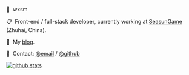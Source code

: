 
:bust_in_silhouette: &nbsp;wxsm

:clipboard: &nbsp;Front-end / full-stack developer, currently working at [SeasunGame](https://www.seasungames.com/) (Zhuhai, China).

:pencil: &nbsp;My [blog](https://wxsm.space).

:email: &nbsp;Contact: [@email](http://mail.qq.com/cgi-bin/qm_share?t=qm_mailme&email=hfL99uj2xePq-ejk7Omr5uro) / [@github](https://github.com/wxsms)

[![github stats](https://github-readme-stats.vercel.app/api?username=wxsms&show_icons=true&include_all_commits=false&count_private=true)](https://github.com/wxsms)


